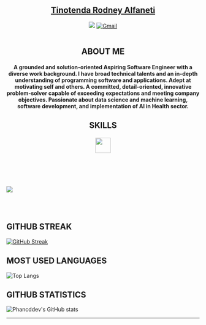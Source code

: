 
<br><h2 align="center"><a href="https://github.com/tinotenda-alfaneti">Tinotenda Rodney Alfaneti</a> </h2>
<p align="center">
<a href="https://www.linkedin.com/in/billpwchan1998/"><img src="https://img.shields.io/badge/LinkedIn-%230077B5.svg?&style=for-the-badge&logo=linkedin&logoColor=white" ></a>  
  <!-- <a href="https://gitlab.com/kakangocthien109"><img src="https://img.shields.io/badge/GitLab-330F63?style=for-the-badge&amp;logo=gitlab&amp;logoColor=white" alt="GitLab"></a>  -->
   <a href="mailto:tinotendaalfaneti18@gmail.com"><img src="https://img.shields.io/badge/Gmail-D14836?style=for-the-badge&amp;logo=gmail&amp;logoColor=white" alt="Gmail"></a> 
    <!-- <a href="https://nguyennt.pages.dev"><img src="https://img.shields.io/badge/kaka&#39;s%20corner-000000?style=for-the-badge&amp;logo=About.me&amp;logoColor=white" alt="Kaka&#39;s Corner"></a>
    <a href="https://replit.com/@nguyenntdev"> <img src="https://img.shields.io/badge/replit-667881?style=for-the-badge&logo=replit&logoColor=white"></a> -->
<br><br>
</p>
<h2 align="center">ABOUT ME</h2>
<h4 align="center"> A grounded and solution-oriented Aspiring Software Engineer with a diverse work background. I have broad technical talents and an in-depth understanding of programming software and applications. Adept at motivating self and others. A committed, detail-oriented, innovative problem-solver capable of exceeding expectations and meeting company objectives. Passionate about data science and machine learning, software development, and implementation of AI in Health sector.</h4>

<h2 align="center">SKILLS</h2>
<h4 align="center"><img src="https://readme-typing-svg.herokuapp.com?vCenter=true&width=500&lines=Shell+Scripting;Machine+Learning;+C+Programming;Data+Science;SQL+Programming;Java+Programming" height="40"/></h4>



<h1></h1>
<br><br>


![](https://komarev.com/ghpvc/?username=tinotenda-alfaneti)

<br><br>
## GITHUB STREAK
[![GitHub Streak](http://github-readme-streak-stats.herokuapp.com?user=tinotenda-alfaneti&theme=radical)](https://www.github.com/tinotenda-alfaneti)
## MOST USED LANGUAGES ##
![Top Langs](https://github-readme-stats.vercel.app/api/top-langs/?username=tinotenda-alfaneti&theme=dark&layout=compact)
## GITHUB STATISTICS ##
![Phancddev's GitHub stats](https://github-readme-stats.vercel.app/api?username=tinotenda-alfaneti&theme=radical)






<hr>
